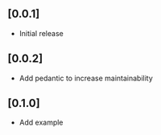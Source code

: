 ## [0.0.1]

* Initial release

## [0.0.2]

* Add pedantic to increase maintainability

## [0.1.0]

* Add example
